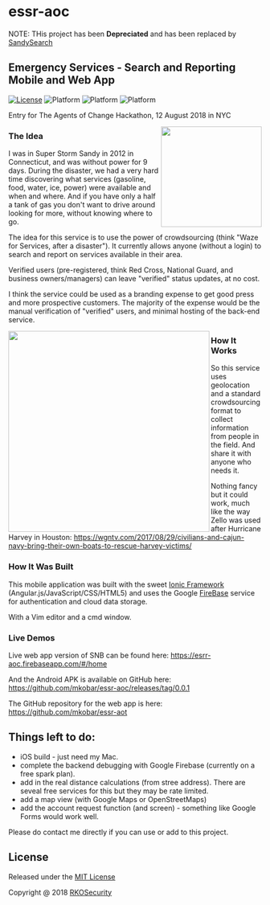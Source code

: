# essr-aoc

NOTE:  THis project has been **Depreciated** and has been replaced by [SandySearch](https://devpost.com/software/sandy-search)

## Emergency Services - Search and Reporting Mobile and Web App

[![License](https://img.shields.io/badge/license-MIT-orange.svg?style=flat-square)](https://github.com/mkobar/essr-aoc/blob/master/LICENSE)
![Platform](https://img.shields.io/badge/platform-Android-brightgreen.svg)
![Platform](https://img.shields.io/badge/platform-iOS-blue.svg)
![Platform](https://img.shields.io/badge/platform-Web-orange.svg)

Entry for The Agents of Change Hackathon, 12 August 2018 in NYC

<img align="right" height="200" src="https://raw.githubusercontent.com/mkobar/essr-aoc/master/resources/logo.png">

### The Idea

I was in Super Storm Sandy in 2012 in Connecticut, and was without power for 9 days.
During the disaster, we had a very hard time discovering what services (gasoline, food, water, ice, power) were available and when and where.  And if you have only a half a tank of gas you don't want to drive around looking for more, without knowing where to go.

The idea for this service is to use the power of crowdsourcing (think "Waze for Services, after a disaster").  It currently allows anyone (without a login) to search and report on services available in their area.

Verified users (pre-registered, think Red Cross, National Guard, and business owners/managers) can leave "verified" status updates, at no cost.

I think the service could be used as a branding expense to get good press and more prospective customers.  The majority of the expense would be the manual verification of "verified" users, and minimal hosting of the back-end service.

<img align="left" height="400" src="https://raw.githubusercontent.com/mkobar/essr-aoc/master/resources/Sandy_Oct_28_2012_1600Z.jpg">

### How It Works

So this service uses geolocation and a standard crowdsourcing format to collect information from people in the field.
And share it with anyone who needs it.

Nothing fancy but it could work, much like the way Zello was used after Hurricane Harvey in Houston:  https://wgntv.com/2017/08/29/civilians-and-cajun-navy-bring-their-own-boats-to-rescue-harvey-victims/

### How It Was Built

This mobile application was built with the sweet [Ionic Framework](http://ionicframework.com/) (Angular.js/JavaScript/CSS/HTML5) and uses the Google [FireBase](https://www.firebase.com/) service for authentication and cloud data storage.

With a Vim editor and a cmd window.

### Live Demos

Live web app version of SNB can be found here:  https://esrr-aoc.firebaseapp.com/#/home

And the Android APK is available on GitHub here:
  https://github.com/mkobar/essr-aoc/releases/tag/0.0.1

The GitHub repository for the web app is here: https://github.com/mkobar/essr-aot

## Things left to do:

- iOS build - just need my Mac.
- complete the backend debugging with Google Firebase (currently on a free spark plan).
- add in the real distance calculations (from stree address).  There are seveal free services for this but they may be rate limited.
- add a map view (with Google Maps or OpenStreetMaps)
- add the account request function (and screen) - something like Google Forms would work well.

Please do contact me directly if you can use or add to this project.

## License

Released under the [MIT License](http://opensource.org/licenses/MIT)

Copyright @ 2018 [RKOSecurity](http://www.rkosecurity.com)


